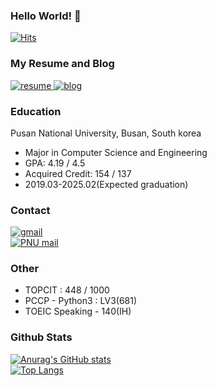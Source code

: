 ### Hello World! 👋

<!--
**minchoCoin/minchoCoin** is a ✨ _special_ ✨ repository because its `README.md` (this file) appears on your GitHub profile.

Here are some ideas to get you started:

- 🔭 I’m currently working on ...
- 🌱 I’m currently learning ...
- 👯 I’m looking to collaborate on ...
- 🤔 I’m looking for help with ...
- 💬 Ask me about ...
- 📫 How to reach me: ...
- 😄 Pronouns: ...
- ⚡ Fun fact: ...
-->
[![Hits](https://hits.seeyoufarm.com/api/count/incr/badge.svg?url=https%3A%2F%2Fgithub.com%2FminchoCoin&count_bg=%23159488&title_bg=%23555555&icon=&icon_color=%23E7E7E7&title=hits&edge_flat=false)](https://hits.seeyoufarm.com)

### My Resume and Blog
<a href="https://minchocoin.github.io/resume/">
<img alt="resume" src="https://img.shields.io/badge/RESUME-gray?logo=readme&logoColor=white">
</a>
 <a href="https://minchocoin.github.io/">
        <img alt="blog" src="https://img.shields.io/badge/BLOG-beige?logo=github&logoColor=black">
    </a>

### Education
Pusan National University, Busan, South korea
- Major in Computer Science and Engineering
- GPA: 4.19 / 4.5
- Acquired Credit: 154 / 137
- 2019.03-2025.02(Expected graduation)


### Contact
<a href="mailto:taehun5508@gmail.com">
        <img alt="gmail" src="https://img.shields.io/badge/-taehun5508@gmail.com-d14836?style=flat-square&logo=Gmail&logoColor=white"> 
    </a>
    <br>
<a href="mailto:bigteach0508@pusan.ac.kr">
        <img alt="PNU mail" src="https://img.shields.io/badge/-bigteach0508@pusan.ac.kr-005baa?style=flat-square&logo=Gmail&logoColor=white"> 
    </a>
    
### Other
- TOPCIT : 448 / 1000
- PCCP - Python3 : LV3(681)
- TOEIC Speaking - 140(IH)
### Github Stats

[![Anurag's GitHub stats](https://github-readme-stats.vercel.app/api?username=minchoCoin&theme=vue-dark)](https://github.com/anuraghazra/github-readme-stats)
<br>
[![Top Langs](https://github-readme-stats.vercel.app/api/top-langs/?username=minchoCoin&theme=vue-dark&langs_count=10&layout=compact&exclude_repo=minchoCoin.github.io,stt-service)](https://github.com/anuraghazra/github-readme-stats)
